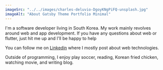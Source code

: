 ```yaml
---
imageSrc: "../../images/charles-deluvio-DgoyKNgPiFQ-unsplash.jpg"
imageAlt: "About Gatsby Theme Portfolio Minimal"
---
```


I'm a software developer living in South Korea. My work mainly revolves around web and app development. If you have any questions about web or flutter, just hit me up and I'll be happy to help

You can follow me on <a href="https://www.linkedin.com/in/daveg7lee/" target="_blank" rel="nofollow noopener noreferrer" aria-label="External Link"><u>Linkedin</u></a> where I mostly post about web technologies.

Outside of programming, I enjoy play soccer, reading, Korean fried chicken, watching movie, and writing blog.
